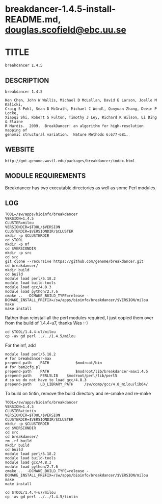 # breakdancer-1.4.5-install-README.md, douglas.scofield@ebc.uu.se

TITLE
=====

    breakdancer 1.4.5

DESCRIPTION
-----------

    breakdancer 1.4.5

    Ken Chen, John W Wallis, Michael D McLellan, David E Larson, Joelle M Kalicki,
    Craig S Pohl, Sean D McGrath, Michael C Wendl, Qunyuan Zhang, Devin P Locke,
    Xiaoqi Shi, Robert S Fulton, Timothy J Ley, Richard K Wilson, Li Ding & Elaine
    R Mardis.  2009.  BreakDancer: an algorithm for high-resolution mapping of
    genomic structural variation.  Nature Methods 6:677-681.


WEBSITE
-------

    http://gmt.genome.wustl.edu/packages/breakdancer/index.html

MODULE REQUIREMENTS
-------------------

Breakdancer has two executable directories as well as some Perl modules.

LOG
---

    TOOL=/sw/apps/bioinfo/breakdancer
    VERSION=1.4.5
    CLUSTER=milou
    VERSIONDIR=$TOOL/$VERSION
    CLUSTERDIR=$VERSIONDIR/$CLUSTER
    mkdir -p $CLUSTERDIR
    cd $TOOL
    mkdir -p mf
    cd $VERSIONDIR
    mkdir -p src
    cd src
    git clone --recursive https://github.com/genome/breakdancer.git
    cd breakdancer/
    mkdir build
    cd build
    module load perl/5.18.2
    module load build-tools
    module load gcc/4.8.3
    module load python/2.7.6
    cmake ..  -DCMAKE_BUILD_TYPE=release -DCMAKE_INSTALL_PREFIX=/sw/apps/bioinfo/breakdancer/$VERSION/milou
    make
    make install

Rather than reinstall all the perl modules required, I just copied them
over from the build of 1.4.4-u7, thanks Wes :-)

    cd $TOOL/1.4.4-u7/milou
    cp -av gd perl ../../1.4.5/milou

For the mf, add

    module load perl/5.18.2
    # for breakdancer-max
    prepend-path    PATH            $modroot/bin
    # for bam2cfg.pl
    prepend-path    PATH            $modroot/lib/breakdancer-max1.4.5
    prepend-path    PERL5LIB    $modroot/perl/lib/perl5
    # so we do not have to load gcc/4.8.3
    prepend-path    LD_LIBRARY_PATH     /sw/comp/gcc/4.8_milou/lib64/


To build on tintin, remove the build directory and re-cmake and re-make


    TOOL=/sw/apps/bioinfo/breakdancer
    VERSION=1.4.5
    CLUSTER=tintin
    VERSIONDIR=$TOOL/$VERSION
    CLUSTERDIR=$VERSIONDIR/$CLUSTER
    mkdir -p $CLUSTERDIR
    cd $VERSIONDIR
    cd src
    cd breakdancer/
    rm -rf build
    mkdir build
    cd build
    module load perl/5.18.2
    module load build-tools
    module load gcc/4.8.3
    module load python/2.7.6
    cmake ..  -DCMAKE_BUILD_TYPE=release -DCMAKE_INSTALL_PREFIX=/sw/apps/bioinfo/breakdancer/$VERSION/milou
    make
    make install

    cd $TOOL/1.4.4-u7/milou
    cp -av gd perl ../../1.4.5/tintin


